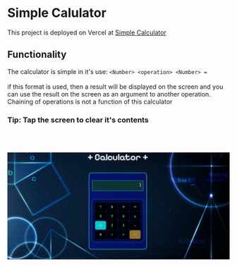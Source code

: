 # Simple Calulator

This project is deployed on Vercel at [Simple Calculator](https://coma-calculator.vercel.app/)


## Functionality
The calculator is simple in it's use: `<Number> <operation> <Number> =`<br><br>
if this format is used, then a result will be displayed on the screen and you can use the result on the screen as an argument to another operation.<br>
Chaining of operations is not a function of this calculator

### Tip: Tap the screen to clear it's contents

<br><br>
<p align="center"><img src="./imgs/Demo.png" width=800></p>

